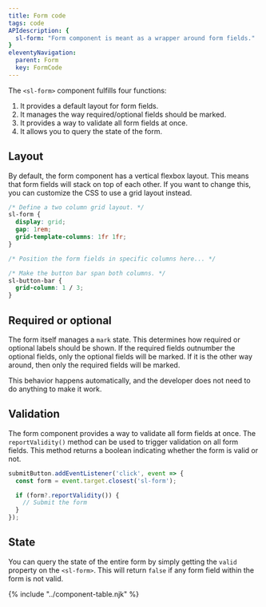 ```yaml
---
title: Form code
tags: code
APIdescription: {
  sl-form: "Form component is meant as a wrapper around form fields."
}
eleventyNavigation:
  parent: Form
  key: FormCode
---
```


<ds-install-info link-in-navigation package="form"></ds-install-info>

<section>

The `<sl-form>` component fulfills four functions:
1. It provides a default layout for form fields.
2. It manages the way required/optional fields should be marked.
2. It provides a way to validate all form fields at once.
3. It allows you to query the state of the form.

</section>

<section>

## Layout

By default, the form component has a vertical flexbox layout. This means that form fields will stack on top of each other. If you want to change this, you can customize the CSS to use a grid layout instead.

```css
/* Define a two column grid layout. */
sl-form {
  display: grid;
  gap: 1rem;
  grid-template-columns: 1fr 1fr;
}

/* Position the form fields in specific columns here... */

/* Make the button bar span both columns. */
sl-button-bar {
  grid-column: 1 / 3;
}
```

</section>

<section>

## Required or optional

The form itself manages a `mark` state. This determines how required or optional labels should be shown. If the required fields outnumber the optional fields, only the optional fields will be marked. If it is the other way around, then only the required fields will be marked.

This behavior happens automatically, and the developer does not need to do anything to make it work.

</section>

<section>

## Validation

The form component provides a way to validate all form fields at once. The `reportValidity()` method can be used to trigger validation on all form fields. This method returns a boolean indicating whether the form is valid or not.

```js
submitButton.addEventListener('click', event => {
  const form = event.target.closest('sl-form');

  if (form?.reportValidity()) {
    // Submit the form
  }
});
```

</section>

<section>

## State

You can query the state of the entire form by simply getting the `valid` property on the `<sl-form>`. This will return `false` if any form field within the form is not valid.

</section>

{% include "../component-table.njk" %}

